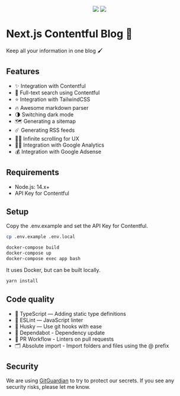 <p align="center">
<img src="https://img.shields.io/badge/PRS-Welcome-7D83FD" />

<img src="https://img.shields.io/badge/LICENSE-MIT-7D83FD" />
</p>

# Next.js Contentful Blog 💍

Keep all your information in one blog 🖌

## Features
- ✨ Integration with Contentful
- 🔎 Full-text search using Contentful
- ⭐️ Integration with TailwindCSS
- 🔥 Awesome markdown parser
- 🌗 Switching dark mode
- 🗺 Generating a sitemap
- ☄️ Generating RSS feeds
- 🏄‍♂️ Infinite scrolling for UX
- 👩‍🎓 Integration with Google Analytics
- 💰 Integration with Google Adsense

## Requirements
- Node.js: 14.x+
- API Key for Contentful

## Setup

Copy the .env.example and set the API Key for Contentful.

```sh
cp .env.example .env.local
```

```sh
docker-compose build
docker-compose up
docker-compose exec app bash
```

It uses Docker, but can be built locally.

```sh
yarn install
```

## Code quality
- 🔶 TypeScript — Adding static type definitions
- 📏 ESLint — JavaScript linter
- 🐶 Husky — Use git hooks with ease
- 🤖 Dependabot - Dependency update
- 👷 PR Workflow - Linters on pull requests
- 🗂 Absolute import - Import folders and files using the @ prefix

## Security
We are using [GitGuardian](https://www.gitguardian.com/) to try to protect our secrets. If you see any security risks, please let me know.
